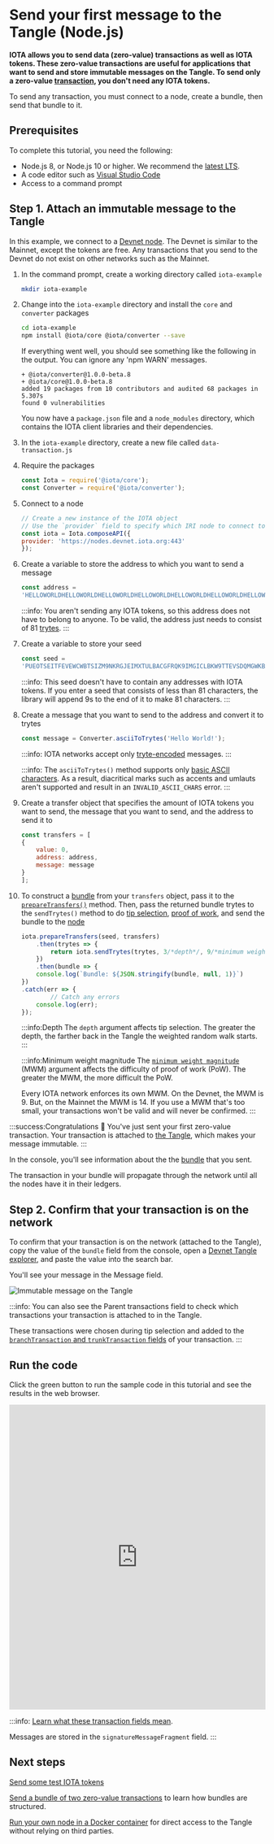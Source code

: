 # Send your first message to the Tangle (Node.js)

**IOTA allows you to send data (zero-value) transactions as well as IOTA tokens. These zero-value transactions are useful for applications that want to send and store immutable messages on the Tangle. To send only a zero-value [transaction](../introduction/what-is-a-transaction.md), you don't need any IOTA tokens.**

To send any transaction, you must connect to a node, create a bundle, then send that bundle to it.

## Prerequisites

To complete this tutorial, you need the following:

* Node.js 8, or Node.js 10 or higher. We recommend the [latest LTS](https://nodejs.org/en/download/).
* A code editor such as [Visual Studio Code](https://code.visualstudio.com/Download)
* Access to a command prompt


## Step 1. Attach an immutable message to the Tangle

In this example, we connect to a [Devnet node](../references/iota-networks.md#devnet). The Devnet is similar to the Mainnet, except the tokens are free. Any transactions that you send to the Devnet do not exist on other networks such as the Mainnet.

1. In the command prompt, create a working directory called `iota-example`

    ```bash
    mkdir iota-example
    ```

2. Change into the `iota-example` directory and install the `core` and `converter` packages

    ```bash
    cd iota-example
    npm install @iota/core @iota/converter --save
    ```

    If everything went well, you should see something like the following in the output. You can ignore any 'npm WARN' messages.

    ```shell
    + @iota/converter@1.0.0-beta.8
    + @iota/core@1.0.0-beta.8
    added 19 packages from 10 contributors and audited 68 packages in 5.307s
    found 0 vulnerabilities
    ```

    You now have a `package.json` file and a `node_modules` directory, which contains the IOTA client libraries and their dependencies.

3. In the `iota-example` directory, create a new file called `data-transaction.js`

4. Require the packages

    ```js
    const Iota = require('@iota/core');
    const Converter = require('@iota/converter');
    ```

5. Connect to a node

    ```js
    // Create a new instance of the IOTA object
    // Use the `provider` field to specify which IRI node to connect to
    const iota = Iota.composeAPI({
    provider: 'https://nodes.devnet.iota.org:443'
    });
    ```

6. Create a variable to store the address to which you want to send a message

    ```js
    const address =
    'HELLOWORLDHELLOWORLDHELLOWORLDHELLOWORLDHELLOWORLDHELLOWORLDHELLOWORLDHELLOWORLDD';
    ```

    :::info:
    You aren't sending any IOTA tokens, so this address does not have to belong to anyone. To be valid, the address just needs to consist of 81 [trytes](root://dev-essentials/0.1/concepts/trinary.md).
    :::

7. Create a variable to store your seed

    ```js
    const seed =
    'PUEOTSEITFEVEWCWBTSIZM9NKRGJEIMXTULBACGFRQK9IMGICLBKW9TTEVSDQMGWKBXPVCBMMCXWMNPDX';
    ```

    :::info:
    This seed doesn't have to contain any addresses with IOTA tokens. If you enter a seed that consists of less than 81 characters, the library will append 9s to the end of it to make 81 characters.
    :::

8. Create a message that you want to send to the address and convert it to trytes

    ```js
    const message = Converter.asciiToTrytes('Hello World!');
    ```

    :::info:
    IOTA networks accept only [tryte-encoded](root://dev-essentials/0.1/concepts/trinary.md) messages.
    :::

    :::info:
    The `asciiToTrytes()` method supports only [basic ASCII characters](https://en.wikipedia.org/wiki/ASCII#Printable_characters). As a result, diacritical marks such as accents and umlauts aren't supported and result in an `INVALID_ASCII_CHARS` error.
    :::

9. Create a transfer object that specifies the amount of IOTA tokens you want to send, the message that you want to send, and the address to send it to

    ```js
    const transfers = [
    {
        value: 0,
        address: address,
        message: message
    }
    ];
    ```

10. To construct a [bundle](../introduction/what-is-a-bundle.md) from your `transfers` object, pass it to the [`prepareTransfers()`](https://github.com/iotaledger/iota.js/blob/next/api_reference.md#module_core.prepareTransfers) method. Then, pass the returned bundle trytes to the `sendTrytes()` method to do [tip selection](root://node-software/0.1/iri/concepts/tip-selection.md), [proof of work](root://dev-essentials/0.1/concepts/minimum-weight-magnitude.md), and send the bundle to the [node](../introduction/what-is-a-node.md)

    ```js
    iota.prepareTransfers(seed, transfers)
        .then(trytes => {
            return iota.sendTrytes(trytes, 3/*depth*/, 9/*minimum weight magnitude*/)
        })
        .then(bundle => {
        console.log(`Bundle: ${JSON.stringify(bundle, null, 1)}`)
    })
    .catch(err => {
            // Catch any errors
        console.log(err);
    });
    ```

    :::info:Depth
    The `depth` argument affects tip selection. The greater the depth, the farther back in the Tangle the weighted random walk starts.
    :::
    
    :::info:Minimum weight magnitude
    The [`minimum weight magnitude`](root://dev-essentials/0.1/concepts/minimum-weight-magnitude.md) (MWM) argument affects the difficulty of proof of work (PoW). The greater the MWM, the more difficult the PoW.
    
    Every IOTA network enforces its own MWM. On the Devnet, the MWM is 9. But, on the Mainnet the MWM is 14. If you use a MWM that's too small, your transactions won't be valid and will never be confirmed.
    :::

:::success:Congratulations :tada:
You've just sent your first zero-value transaction. Your transaction is attached to [the Tangle](../introduction/what-is-the-tangle.md), which makes your message immutable.
:::

In the console, you'll see information about the the [bundle](../introduction/what-is-a-bundle.md) that you sent.

The transaction in your bundle will propagate through the network until all the nodes have it in their ledgers.

## Step 2. Confirm that your transaction is on the network

To confirm that your transaction is on the network (attached to the Tangle), copy the value of the `bundle` field from the console, open a [Devnet Tangle explorer](https://devnet.thetangle.org/), and paste the value into the search bar.

You'll see your message in the Message field.

![Immutable message on the Tangle](../images/zero-value-message.png)

:::info:
You can also see the Parent transactions field to check which transactions your transaction is attached to in the Tangle.

These transactions were chosen during tip selection and added to the [`branchTransaction` and `trunkTransaction` fields](root://dev-essentials/0.1/references/structure-of-a-transaction.md) of your transaction.
:::

## Run the code

Click the green button to run the sample code in this tutorial and see the results in the web browser.

<iframe height="600px" width="100%" src="https://repl.it/@jake91/51-Send-ASCII-Data?lite=true" scrolling="no" frameborder="no" allowtransparency="true" allowfullscreen="true" sandbox="allow-forms allow-pointer-lock allow-popups allow-same-origin allow-scripts allow-modals"></iframe>

:::info:
[Learn what these transaction fields mean](root://dev-essentials/0.1/references/structure-of-a-transaction.md).

Messages are stored in the `signatureMessageFragment` field.
:::

## Next steps

[Send some test IOTA tokens](../tutorials/send-iota-tokens.md)

[Send a bundle of two zero-value transactions](root://dev-essentials/0.1/how-to-guides/send-bundle.md) to learn how bundles are structured.

[Run your own node in a Docker container](../tutorials/run-your-own-iri-node.md) for direct access to the Tangle without relying on third parties.
